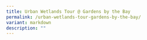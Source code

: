 ```yaml
---
title: Urban Wetlands Tour @ Gardens by the Bay
permalink: /urban-wetlands-tour-gardens-by-the-bay/
variant: markdown
description: ""
---
```

